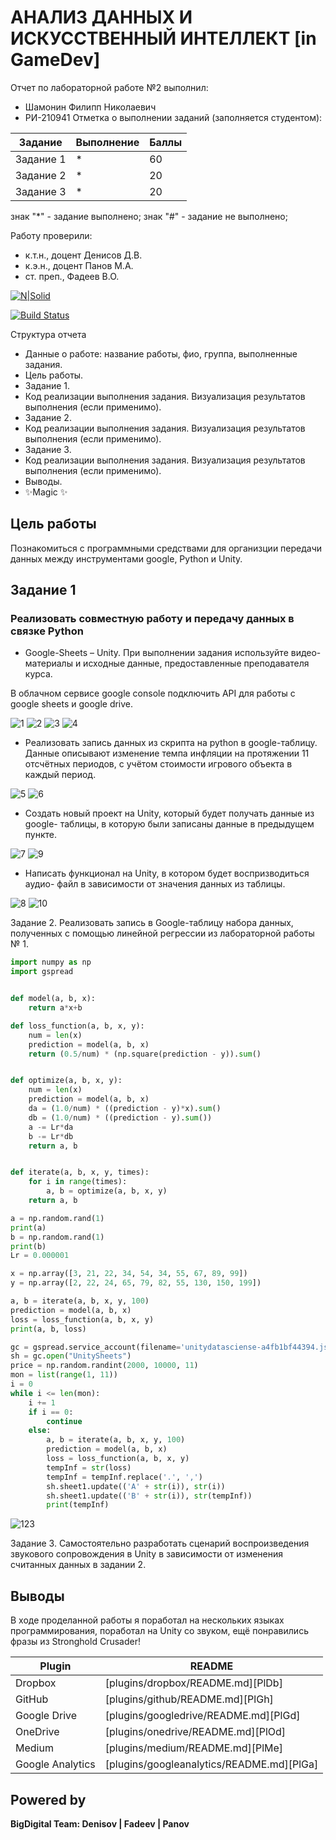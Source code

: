 # АНАЛИЗ ДАННЫХ И ИСКУССТВЕННЫЙ ИНТЕЛЛЕКТ [in GameDev]
Отчет по лабораторной работе №2 выполнил:
- Шамонин Филипп Николаевич
- РИ-210941
Отметка о выполнении заданий (заполняется студентом):

| Задание | Выполнение | Баллы |
| ------ | ------ | ------ |
| Задание 1 | * | 60 |
| Задание 2 | * | 20 |
| Задание 3 | * | 20 |

знак "*" - задание выполнено; знак "#" - задание не выполнено;

Работу проверили:
- к.т.н., доцент Денисов Д.В.
- к.э.н., доцент Панов М.А.
- ст. преп., Фадеев В.О.

[![N|Solid](https://cldup.com/dTxpPi9lDf.thumb.png)](https://nodesource.com/products/nsolid)

[![Build Status](https://travis-ci.org/joemccann/dillinger.svg?branch=master)](https://travis-ci.org/joemccann/dillinger)

Структура отчета

- Данные о работе: название работы, фио, группа, выполненные задания.
- Цель работы.
- Задание 1.
- Код реализации выполнения задания. Визуализация результатов выполнения (если применимо).
- Задание 2.
- Код реализации выполнения задания. Визуализация результатов выполнения (если применимо).
- Задание 3.
- Код реализации выполнения задания. Визуализация результатов выполнения (если применимо).
- Выводы.
- ✨Magic ✨

## Цель работы
Познакомиться с программными средствами для организции
передачи данных между инструментами google, Python и Unity.

## Задание 1
### Реализовать совместную работу и передачу данных в связке Python
- Google-Sheets – Unity. При выполнении задания используйте видео-материалы и
исходные данные, предоставленные преподавателя курса.

 В облачном сервисе google console подключить API для работы с google
sheets и google drive.

![1](https://user-images.githubusercontent.com/103362219/195162668-9c4eb7dc-a0bb-4ed6-93a3-200db4b7404e.png)
![2](https://user-images.githubusercontent.com/103362219/195162681-04b40ed0-95a3-4670-91d9-c27e49e715ce.png)
![3](https://user-images.githubusercontent.com/103362219/195162711-538c5723-ddf7-4849-b7e7-d7d58c9a1293.png)
![4](https://user-images.githubusercontent.com/103362219/195162747-722cba6c-5def-4567-be2b-5874d20b82c1.png)

- Реализовать запись данных из скрипта на python в google-таблицу. Данные
описывают изменение темпа инфляции на протяжении 11 отсчётных периодов, с
учётом стоимости игрового объекта в каждый период.

![5](https://user-images.githubusercontent.com/103362219/195162815-6874ff64-1458-494a-afbf-591e791f52c3.png)
![6](https://user-images.githubusercontent.com/103362219/195162852-f40c2972-e1dc-4321-9d81-e28daf887b6c.png)

- Создать новый проект на Unity, который будет получать данные из google-
таблицы, в которую были записаны данные в предыдущем пункте.

![7](https://user-images.githubusercontent.com/103362219/195162898-d30f18e5-17d1-4afa-9ead-55e78ccf36fe.png)
![9](https://user-images.githubusercontent.com/103362219/195163013-8882c2f0-b7b7-4674-92f7-5e75259b847d.png)

- Написать функционал на Unity, в котором будет воспризводиться аудио-
файл в зависимости от значения данных из таблицы.

![8](https://user-images.githubusercontent.com/103362219/195162988-799fb8c1-03aa-4f61-aa61-96d922230454.png)
![10](https://user-images.githubusercontent.com/103362219/195163046-cd7bfdfb-bcca-4581-b96a-074a833c09da.png)

Задание 2. Реализовать запись в Google-таблицу набора данных, полученных
с помощью линейной регрессии из лабораторной работы № 1.

```py
import numpy as np
import gspread


def model(a, b, x):
    return a*x+b

def loss_function(a, b, x, y):
    num = len(x)
    prediction = model(a, b, x)
    return (0.5/num) * (np.square(prediction - y)).sum()


def optimize(a, b, x, y):
    num = len(x)
    prediction = model(a, b, x)
    da = (1.0/num) * ((prediction - y)*x).sum()
    db = (1.0/num) * ((prediction - y).sum())
    a -= Lr*da
    b -= Lr*db
    return a, b


def iterate(a, b, x, y, times):
    for i in range(times):
        a, b = optimize(a, b, x, y)
    return a, b

a = np.random.rand(1)
print(a)
b = np.random.rand(1)
print(b)
Lr = 0.000001

x = np.array([3, 21, 22, 34, 54, 34, 55, 67, 89, 99])
y = np.array([2, 22, 24, 65, 79, 82, 55, 130, 150, 199])

a, b = iterate(a, b, x, y, 100)
prediction = model(a, b, x)
loss = loss_function(a, b, x, y)
print(a, b, loss)

gc = gspread.service_account(filename='unitydatasciense-a4fb1bf44394.json')
sh = gc.open("UnitySheets")
price = np.random.randint(2000, 10000, 11)
mon = list(range(1, 11))
i = 0
while i <= len(mon):
    i += 1
    if i == 0:
        continue
    else:
        a, b = iterate(a, b, x, y, 100)
        prediction = model(a, b, x)
        loss = loss_function(a, b, x, y)
        tempInf = str(loss)
        tempInf = tempInf.replace('.', ',')
        sh.sheet1.update(('A' + str(i)), str(i))
        sh.sheet1.update(('B' + str(i)), str(tempInf))
        print(tempInf)
```

![123](https://user-images.githubusercontent.com/103362219/195166193-f79fd832-fa7b-418c-bde9-70b85b2ad304.png)

Задание 3. Самостоятельно разработать сценарий воспроизведения звукового
сопровождения в Unity в зависимости от изменения считанных данных в задании 2.


## Выводы
В ходе проделанной работы я поработал на нескольких языках программирования, поработал на Unity со звуком, ещё понравились фразы из Stronghold Crusader!

| Plugin | README |
| ------ | ------ |
| Dropbox | [plugins/dropbox/README.md][PlDb] |
| GitHub | [plugins/github/README.md][PlGh] |
| Google Drive | [plugins/googledrive/README.md][PlGd] |
| OneDrive | [plugins/onedrive/README.md][PlOd] |
| Medium | [plugins/medium/README.md][PlMe] |
| Google Analytics | [plugins/googleanalytics/README.md][PlGa] |

## Powered by

**BigDigital Team: Denisov | Fadeev | Panov**
